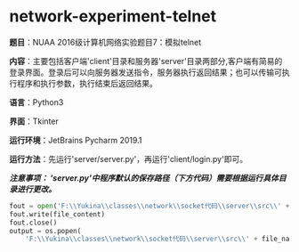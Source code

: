 # network-experiment-telnet
**题目**：NUAA 2016级计算机网络实验题目7：模拟telnet

**内容**：主要包括客户端'client'目录和服务器'server'目录两部分,客户端有简易的登录界面。登录后可以向服务器发送指令，服务器执行返回结果；也可以传输可执行程序和执行参数，执行结束后返回结果。

**语言**：Python3

**界面**：Tkinter

**运行环境**：JetBrains Pycharm 2019.1

**运行方法**：先运行'server/server.py'，再运行'client/login.py'即可。

***注意事项： 'server.py'中程序默认的保存路径（下方代码）需要根据运行具体目录进行更改。***
```python
fout = open('F:\\Yukina\\classes\\network\\socket代码\\server\\src\\' + file_name, 'wb')
fout.write(file_content)
fout.close()
output = os.popen(
    'F:\\Yukina\\classes\\network\\socket代码\\server\\src\\' + file_name + ' ' + file_arg)
```

